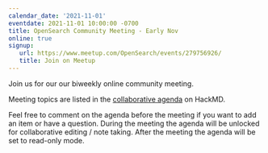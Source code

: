 ```yaml
---
calendar_date: '2021-11-01'
eventdate: 2021-11-01 10:00:00 -0700
title: OpenSearch Community Meeting - Early Nov
online: true
signup:
   url: https://www.meetup.com/OpenSearch/events/279756926/
   title: Join on Meetup
---
```


Join us for our our biweekly online community meeting. 

Meeting topics are listed in the [collaborative agenda](https://hackmd.io/6aqCXJ7qSmCy653sC1L5RA?both=) on HackMD. 

Feel free to comment on the agenda before the meeting if you want to add an item or have a question. 
During the meeting the agenda will be unlocked for collaborative editing / note taking. After the meeting the agenda will be set to read-only mode. 

      